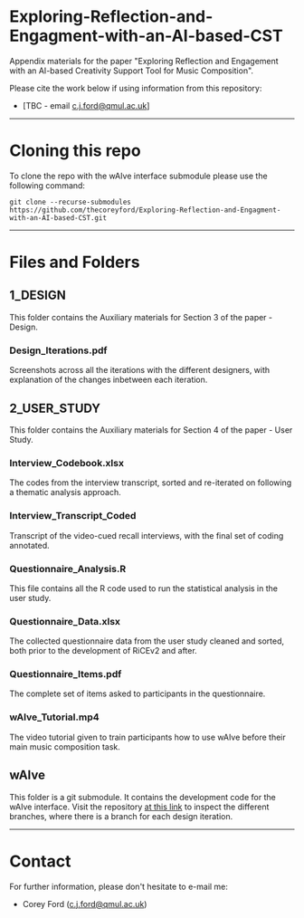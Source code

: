 # Exploring-Reflection-and-Engagment-with-an-AI-based-CST
Appendix materials for the paper "Exploring Reflection and Engagement with an AI-based Creativity Support Tool for Music Composition".

Please cite the work below if using information from this repository:
* [TBC - email c.j.ford@qmul.ac.uk]

---

# Cloning this repo
To clone the repo with the wAIve interface submodule please use the following command:

```console
git clone --recurse-submodules https://github.com/thecoreyford/Exploring-Reflection-and-Engagment-with-an-AI-based-CST.git
```

---

# Files and Folders

## 1_DESIGN
This folder contains the Auxiliary materials for Section 3 of the paper - Design.

### Design_Iterations.pdf
Screenshots across all the iterations with the different designers, with explanation of the changes inbetween each iteration.

## 2_USER_STUDY 
This folder contains the Auxiliary materials for Section 4 of the paper - User Study.

### Interview_Codebook.xlsx
The codes from the interview transcript, sorted and re-iterated on following a thematic analysis approach.

### Interview_Transcript_Coded
Transcript of the video-cued recall interviews, with the final set of coding annotated.

### Questionnaire_Analysis.R
This file contains all the R code used to run the statistical analysis in the user study.

### Questionnaire_Data.xlsx
The collected questionnaire data from the user study cleaned and sorted, both prior to the development of RiCEv2 and after.

### Questionnaire_Items.pdf
The complete set of items asked to participants in the questionnaire.

### wAIve_Tutorial.mp4
The video tutorial given to train participants how to use wAIve before their main music composition task.

## wAIve
This folder is a git submodule. It contains the development code for the wAIve interface. Visit the repository [at this link](https://github.com/thecoreyford/wAIve) to inspect the different branches, where there is a branch for each design iteration.

---

# Contact

For further information, please don't hesitate to e-mail me:
* Corey Ford (c.j.ford@qmul.ac.uk)
